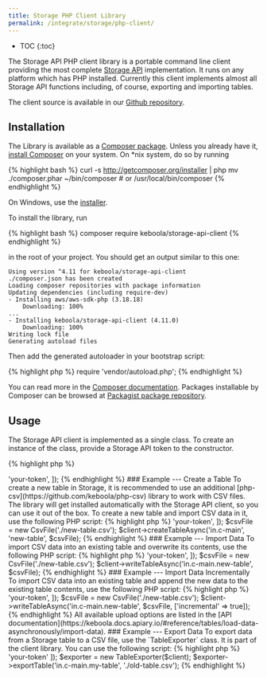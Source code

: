 ```yaml
---
title: Storage PHP Client Library
permalink: /integrate/storage/php-client/
---
```


* TOC
{:toc}

The Storage API PHP client library is a portable command line client providing
the most complete [Storage API](https://keboola.docs.apiary.io/#) implementation.
It runs on any platform which has PHP installed.
Currently this client implements almost all Storage API functions including, of course, exporting and importing tables.

The client source is available in our [Github repository](https://github.com/keboola/storage-api-php-client).

## Installation

The Library is available as a [Composer package](https://getcomposer.org/).
Unless you already have it, [install Composer](https://getcomposer.org/download/) on your system.
On *nix system, do so by running

{% highlight bash %}
curl -s http://getcomposer.org/installer | php
mv ./composer.phar ~/bin/composer # or /usr/local/bin/composer
{% endhighlight %}

On Windows, use the [installer](https://getcomposer.org/Composer-Setup.exe).

To install the library, run

{% highlight bash %}
composer require keboola/storage-api-client
{% endhighlight %}

in the root of your project. You should get an output similar to this one:

    Using version ^4.11 for keboola/storage-api-client
    ./composer.json has been created
    Loading composer repositories with package information
    Updating dependencies (including require-dev)
    - Installing aws/aws-sdk-php (3.18.18)
        Downloading: 100%
    ...
    - Installing keboola/storage-api-client (4.11.0)
        Downloading: 100%
    Writing lock file
    Generating autoload files

Then add the generated autoloader in your bootstrap script:

{% highlight php %}
require 'vendor/autoload.php';
{% endhighlight %}

You can read more in the [Composer documentation](https://getcomposer.org/doc/01-basic-usage.md). Packages
installable by Composer can be browsed at [Packagist package repository](https://packagist.org/).

## Usage
The Storage API client is implemented as a single class. To create an instance of the class, provide a Storage API token to the
constructor.

{% highlight php %}
<?php

require 'vendor/autoload.php';

use Keboola\StorageApi\Client;

$client = new Client([
  'token' => 'your-token',
]);
{% endhighlight %}


### Example --- Create a Table
To create a new table in Storage, it is recommended to use an additional
[php-csv](https://github.com/keboola/php-csv) library to work
with CSV files. The library will get installed
automatically with the Storage API client, so you can use it out of the box.
To create a new table and import CSV data in it, use the following PHP script:

{% highlight php %}
<?php
require 'vendor/autoload.php';

use Keboola\Csv\CsvFile;
use Keboola\StorageApi\Client;

$client = new Client([
    'token' => 'your-token',
]);
$csvFile = new CsvFile('./new-table.csv');
$client->createTableAsync('in.c-main', 'new-table', $csvFile);
{% endhighlight %}

### Example --- Import Data
To import CSV data into an existing table and overwrite its contents, use the following PHP script:

{% highlight php %}
<?php
require 'vendor/autoload.php';

use Keboola\Csv\CsvFile;
use Keboola\StorageApi\Client;

$client = new Client([
    'token' => 'your-token',
]);
$csvFile = new CsvFile('./new-table.csv');
$client->writeTableAsync('in.c-main.new-table', $csvFile);
{% endhighlight %}

### Example --- Import Data Incrementally
To import CSV data into an existing table and append the new data to the existing table contents, use the following PHP script:

{% highlight php %}
<?php
require 'vendor/autoload.php';

use Keboola\Csv\CsvFile;
use Keboola\StorageApi\Client;

$client = new Client([
    'token' => 'your-token',
]);
$csvFile = new CsvFile('./new-table.csv');
$client->writeTableAsync('in.c-main.new-table', $csvFile, ['incremental' => true]);
{% endhighlight %}

All available upload options are listed in the [API documentation](https://keboola.docs.apiary.io/#reference/tables/load-data-asynchronously/import-data).

### Example --- Export Data
To export data from a Storage table to a CSV file, use the
`TableExporter` class. It is part of the client library. You can use the following script:

{% highlight php %}
<?php
require 'vendor/autoload.php';

use Keboola\StorageApi\Client;
use Keboola\StorageApi\TableExporter;

$client = new Client([
    'token' => 'your-token'
]);

$exporter = new TableExporter($client);
$exporter->exportTable('in.c-main.my-table', './old-table.csv');
{% endhighlight %}
